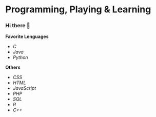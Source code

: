 # Programming, Playing & Learning
### Hi there 👋
**Favorite Lenguages**
  - *C*
  - *Java*
  - *Python*

**Others**
  - *CSS*
  - *HTML*
  - *JavaScript*
  - *PHP*
  - *SQL*
  - *R*
  - *C++*
<!--
**Ricardo-R-R/Ricardo-R-R** is a ✨ _special_ ✨ repository because its `README.md` (this file) appears on your GitHub profile.

Here are some ideas to get you started:

- 🔭 I’m currently working on ...
- 🌱 I’m currently learning ...
- 👯 I’m looking to collaborate on ...
- 🤔 I’m looking for help with ...
- 💬 Ask me about ...
- 📫 How to reach me: ...
- 😄 Pronouns: ...
- ⚡ Fun fact: ...
-->
